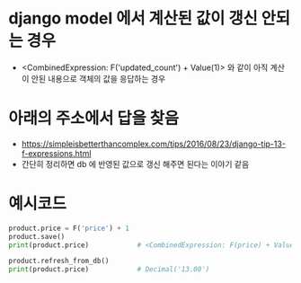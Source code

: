 # django model 에서 계산된 값이 갱신 안되는 경우
- <CombinedExpression: F('updated_count') + Value(1)> 와 같이 아직 계산이 안된 내용으로 객체의 값을 응답하는 경우

# 아래의 주소에서 답을 찾음
- https://simpleisbetterthancomplex.com/tips/2016/08/23/django-tip-13-f-expressions.html
- 간단히 정리하면 db 에 반영된 값으로 갱신 해주면 된다는 이야기 같음

# 예시코드
```python
product.price = F('price') + 1
product.save()
print(product.price)            # <CombinedExpression: F(price) + Value(1)>

product.refresh_from_db()
print(product.price)            # Decimal('13.00')
```